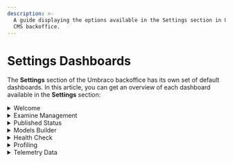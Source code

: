 ```yaml
---
description: >-
  A guide displaying the options available in the Settings section in Umbraco
  CMS backoffice.
---
```


# Settings Dashboards

The **Settings** section of the Umbraco backoffice has its own set of default dashboards. In this article, you can get an overview of each dashboard available in the **Settings** section:

<details>

<summary>Welcome</summary>

The Welcome dashboard is the first dashboard in the Settings section. Like all dashboards, it consists of a view that can be customized. The Welcome dashboard consists of links to different resources that can be used when developing your Umbraco website.

For more information about creating custom dashboards, see the [Dashboards](../../customize-the-backoffice/dashboards.md) article.

</details>

<details>

<summary>Examine Management</summary>

The Examine Management dashboard provides an overview of the Examine functionality available directly within the Umbraco backoffice. The Umbraco backoffice allows you to view details about your Examine indexes and searchers - all in one place. You can see which fields are being indexed and rebuild the indexes if there's a problem. You can also test keywords to see what results will be returned.

For more information about Examine Management, see the [Examine Management](../../reference/searching/examine/examine-management.md) article.

</details>

<details>

<summary>Published Status</summary>

The Published Status dashboard displays the status of your site in the Published Cache Status section alongside the Content and Media nodes value. The Caches section provides three options: Memory Cache, Database Cache, and Internals (NuCache).

* Memory Cache - Reloads the in-memory cache by entirely reloading it from the database cache. Use it when you think that the memory cache has not been properly refreshed.
* Database Cache - Rebuilds the database cache that is the content of the `cmsContentNu` table. Use it when reloading the Memory Cache is not enough and you think that the database cache has not been properly generated.
* Internals - Lets you trigger a NuCache snapshots collection.

</details>

<details>

<summary>Models Builder</summary>

Models builder is a tool that can generate a complete set of strongly-typed published content models for Umbraco. Models are available in both controllers and views. When using the Models Builder, the content cache does not return `IPublishedContent` objects anymore but returns strongly typed models implementing `IPublishedContent`.

The Models Builder dashboard displays the following information:

* Details on how Models Builder is configured, that is: `InMemoryAuto`, `Nothing`, `SourceCodeAuto`, and `SourceCodeManual`.
* Provides a button to generate models (if the models mode is `SourceCodeManual` mode only).
* Reports the last error (if any) that would have prevented models from being properly generated.

For more information about Models Builder, see the [Models Builder](../../reference/templating/modelsbuilder/) article.

</details>

<details>

<summary>Health Check</summary>

Health Checks are used to determine the status of your Umbraco project. It is a handy list of checks to see if your Umbraco installation is configured according to best practices. It's possible to add your custom-built health checks.

For more information about Health Checks, see the [Health Check](../../extending/health-check/) articles.

</details>

<details>

<summary>Profiling</summary>

You can use the built-in performance profiler to assess the performance when rendering pages. To activate the profiler for a specific page rendering, add `umbDebug=true` to the querystring when requesting the page.

The Profiling dashboard provides a toggle option - `Activate the profiler by default` to keep the profiler active by default for all page renderings. You can use this option without having to set `umbDebug=true` on each page request. The toggle button sets a cookie named `UMB-DEBUG` in your browser, which then activates the profiler automatically.

For more information about MiniProfiler, see the [MiniProfiler](../code/debugging/#miniprofiler) section in the [Debugging](../code/debugging/) article.

</details>

<details>

<summary>Telemetry Data</summary>

The Telemetry Data dashboard is a consent screen that is used for collecting system and usage information from your installation. Here, you can see what type of data is being collected and even adjust the level of reporting. Currently, there are three levels available: **Minimal**, **Basic**, and **Detailed**.

**Detailed** is the default option where the data sent contains:

* Anonymized site ID, Umbraco version, and packages installed.
* Number of: Root nodes, Content nodes, Media, Document Types, Templates, Languages, Domains, User Group, Users, Members, and Property Editors in use.
* System information: Webserver, server OS, server framework, server OS language, and database provider.
* Configuration settings: Modelsbuilder mode, if custom Umbraco path exists, ASP environment, and if you are in debug mode.

**Basic** contains:

* Anonymized site ID, Umbraco version, and packages installed.

**Minimal** contains:

* Anonymized site ID only

You can see the specific data being sent on each of the levels directly in the **Telemetry Data** Dashboard.

Additionally, Telemetry Data also sends anonymized, analytical data on package usage in Umbraco. Having solid data on package usage is important for both package developers and the Umbraco ecosystem.

For more information about Package Telemetry, see the [Package Telemetry](https://umbraco.com/blog/umbraco-92-release/) section in the Umbraco 9.2 Release Blog Post.

</details>
